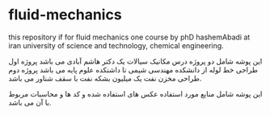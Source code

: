 # fluid-mechanics
this repository if for fluid mechanics one course by phD hashemAbadi at iran university of science and technology, chemical engineering.

این پوشه شامل دو پروژه درس مکانیک سیالات یک دکتر هاشم آبادی می باشد
پروژه اول طراحی خط لوله از دانشکده مهندسی شیمی تا داشنکده علوم پایه می باشد
پروژه دوم طراحی مخزن نفت یک میلیون بشکه نفت با سقف شناور می باشد.


این پوشه شامل منایع مورد استفاده عکس های استفاده شده و کد ها و محاسبات مربوط با آن می باشد.
